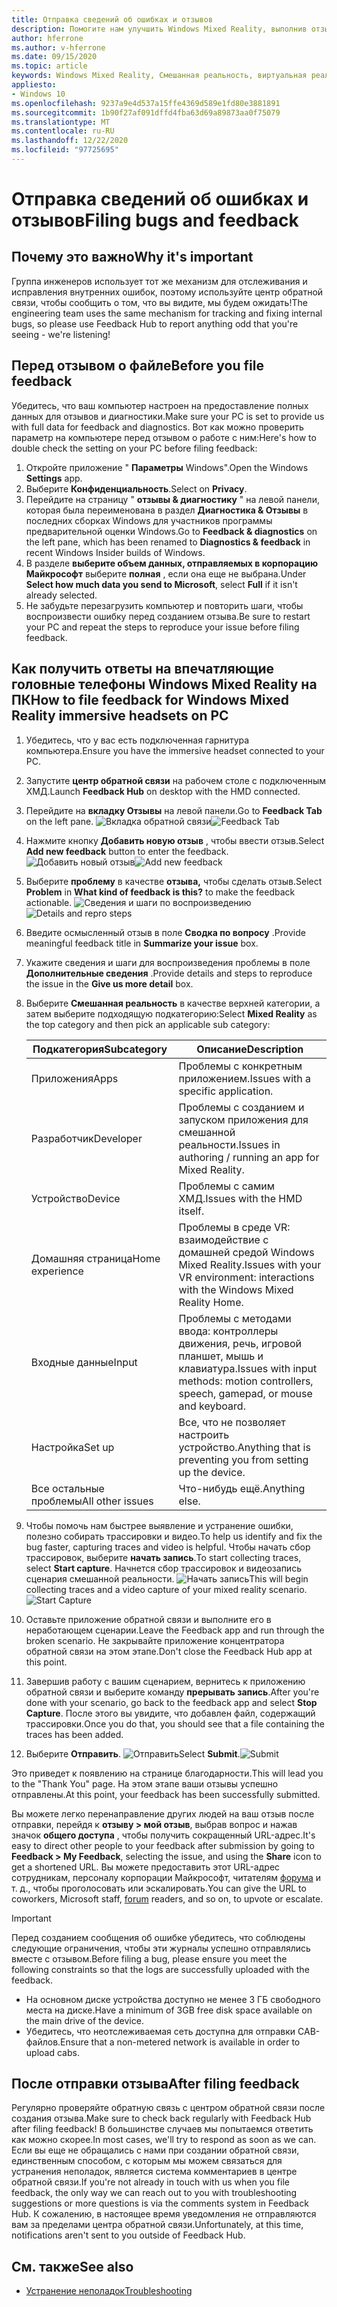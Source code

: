 ```yaml
---
title: Отправка сведений об ошибках и отзывов
description: Помогите нам улучшить Windows Mixed Reality, выполнив отзыв, используя правильные категории в приложении "центр обратной связи".
author: hferrone
ms.author: v-hferrone
ms.date: 09/15/2020
ms.topic: article
keywords: Windows Mixed Reality, Смешанная реальность, виртуальная реальность, VR, MR, обратная связь, центр обратной связи, ошибки
appliesto:
- Windows 10
ms.openlocfilehash: 9237a9e4d537a15ffe4369d589e1fd80e3881891
ms.sourcegitcommit: 1b90f27af091dffd4fba63d69a89873aa0f75079
ms.translationtype: MT
ms.contentlocale: ru-RU
ms.lasthandoff: 12/22/2020
ms.locfileid: "97725695"
---
```

# <a name="filing-bugs-and-feedback"></a><span data-ttu-id="f9535-104">Отправка сведений об ошибках и отзывов</span><span class="sxs-lookup"><span data-stu-id="f9535-104">Filing bugs and feedback</span></span>

## <a name="why-its-important"></a><span data-ttu-id="f9535-105">Почему это важно</span><span class="sxs-lookup"><span data-stu-id="f9535-105">Why it's important</span></span>

<span data-ttu-id="f9535-106">Группа инженеров использует тот же механизм для отслеживания и исправления внутренних ошибок, поэтому используйте центр обратной связи, чтобы сообщить о том, что вы видите, мы будем ожидать!</span><span class="sxs-lookup"><span data-stu-id="f9535-106">The engineering team uses the same mechanism for tracking and fixing internal bugs, so please use Feedback Hub to report anything odd that you're seeing - we're listening!</span></span>

## <a name="before-you-file-feedback"></a><span data-ttu-id="f9535-107">Перед отзывом о файле</span><span class="sxs-lookup"><span data-stu-id="f9535-107">Before you file feedback</span></span>

<span data-ttu-id="f9535-108">Убедитесь, что ваш компьютер настроен на предоставление полных данных для отзывов и диагностики.</span><span class="sxs-lookup"><span data-stu-id="f9535-108">Make sure your PC is set to provide us with full data for feedback and diagnostics.</span></span> <span data-ttu-id="f9535-109">Вот как можно проверить параметр на компьютере перед отзывом о работе с ним:</span><span class="sxs-lookup"><span data-stu-id="f9535-109">Here's how to double check the setting on your PC before filing feedback:</span></span>

1. <span data-ttu-id="f9535-110">Откройте приложение " **Параметры** Windows".</span><span class="sxs-lookup"><span data-stu-id="f9535-110">Open the Windows **Settings** app.</span></span>
2. <span data-ttu-id="f9535-111">Выберите **Конфиденциальность**.</span><span class="sxs-lookup"><span data-stu-id="f9535-111">Select on **Privacy**.</span></span>
3. <span data-ttu-id="f9535-112">Перейдите на страницу " **отзывы & диагностику** " на левой панели, которая была переименована в раздел **Диагностика & Отзывы** в последних сборках Windows для участников программы предварительной оценки Windows.</span><span class="sxs-lookup"><span data-stu-id="f9535-112">Go to **Feedback & diagnostics** on the left pane, which has been renamed to **Diagnostics & feedback** in recent Windows Insider builds of Windows.</span></span>
4. <span data-ttu-id="f9535-113">В разделе **выберите объем данных, отправляемых в корпорацию Майкрософт** выберите **полная** , если она еще не выбрана.</span><span class="sxs-lookup"><span data-stu-id="f9535-113">Under **Select how much data you send to Microsoft**, select **Full** if it isn't already selected.</span></span>
5. <span data-ttu-id="f9535-114">Не забудьте перезагрузить компьютер и повторить шаги, чтобы воспроизвести ошибку перед созданием отзыва.</span><span class="sxs-lookup"><span data-stu-id="f9535-114">Be sure to restart your PC and repeat the steps to reproduce your issue before filing feedback.</span></span>

## <a name="how-to-file-feedback-for-windows-mixed-reality-immersive-headsets-on-pc"></a><span data-ttu-id="f9535-115">Как получить ответы на впечатляющие головные телефоны Windows Mixed Reality на ПК</span><span class="sxs-lookup"><span data-stu-id="f9535-115">How to file feedback for Windows Mixed Reality immersive headsets on PC</span></span>

1. <span data-ttu-id="f9535-116">Убедитесь, что у вас есть подключенная гарнитура компьютера.</span><span class="sxs-lookup"><span data-stu-id="f9535-116">Ensure you have the immersive headset connected to your PC.</span></span>
2. <span data-ttu-id="f9535-117">Запустите **центр обратной связи** на рабочем столе с подключенным ХМД.</span><span class="sxs-lookup"><span data-stu-id="f9535-117">Launch **Feedback Hub** on desktop with the HMD connected.</span></span>
3. <span data-ttu-id="f9535-118">Перейдите на **вкладку Отзывы** на левой панели.</span><span class="sxs-lookup"><span data-stu-id="f9535-118">Go to **Feedback Tab** on the left pane.</span></span> <span data-ttu-id="f9535-119">![Вкладка обратной связи](images/feedback1.png)</span><span class="sxs-lookup"><span data-stu-id="f9535-119">![Feedback Tab](images/feedback1.png)</span></span> 
4. <span data-ttu-id="f9535-120">Нажмите кнопку **Добавить новую отзыв** , чтобы ввести отзыв.</span><span class="sxs-lookup"><span data-stu-id="f9535-120">Select **Add new feedback** button to enter the feedback.</span></span> <span data-ttu-id="f9535-121">![Добавить новый отзыв](images/feedback2.png)</span><span class="sxs-lookup"><span data-stu-id="f9535-121">![Add new feedback](images/feedback2.png)</span></span>
5. <span data-ttu-id="f9535-122">Выберите **проблему** в качестве **отзыва,** чтобы сделать отзыв.</span><span class="sxs-lookup"><span data-stu-id="f9535-122">Select **Problem** in **What kind of feedback is this?** to make the feedback actionable.</span></span> <span data-ttu-id="f9535-123">![Сведения и шаги по воспроизведению](images/feedback3.png)</span><span class="sxs-lookup"><span data-stu-id="f9535-123">![Details and repro steps](images/feedback3.png)</span></span>
6. <span data-ttu-id="f9535-124">Введите осмысленный отзыв в поле **Сводка по вопросу** .</span><span class="sxs-lookup"><span data-stu-id="f9535-124">Provide meaningful feedback title in **Summarize your issue** box.</span></span>
7. <span data-ttu-id="f9535-125">Укажите сведения и шаги для воспроизведения проблемы в поле **Дополнительные сведения** .</span><span class="sxs-lookup"><span data-stu-id="f9535-125">Provide details and steps to reproduce the issue in the **Give us more detail** box.</span></span>
8. <span data-ttu-id="f9535-126">Выберите **Смешанная реальность** в качестве верхней категории, а затем выберите подходящую подкатегорию:</span><span class="sxs-lookup"><span data-stu-id="f9535-126">Select **Mixed Reality** as the top category and then pick an applicable sub category:</span></span>

   | <span data-ttu-id="f9535-127">Подкатегория</span><span class="sxs-lookup"><span data-stu-id="f9535-127">Subcategory</span></span>      | <span data-ttu-id="f9535-128">Описание</span><span class="sxs-lookup"><span data-stu-id="f9535-128">Description</span></span>                                                                           |
   |------------------|---------------------------------------------------------------------------------------|
   | <span data-ttu-id="f9535-129">Приложения</span><span class="sxs-lookup"><span data-stu-id="f9535-129">Apps</span></span>             | <span data-ttu-id="f9535-130">Проблемы с конкретным приложением.</span><span class="sxs-lookup"><span data-stu-id="f9535-130">Issues with a specific application.</span></span>                                                   |
   | <span data-ttu-id="f9535-131">Разработчик</span><span class="sxs-lookup"><span data-stu-id="f9535-131">Developer</span></span>        | <span data-ttu-id="f9535-132">Проблемы с созданием и запуском приложения для смешанной реальности.</span><span class="sxs-lookup"><span data-stu-id="f9535-132">Issues in authoring / running an app for Mixed Reality.</span></span>                               |
   | <span data-ttu-id="f9535-133">Устройство</span><span class="sxs-lookup"><span data-stu-id="f9535-133">Device</span></span>           | <span data-ttu-id="f9535-134">Проблемы с самим ХМД.</span><span class="sxs-lookup"><span data-stu-id="f9535-134">Issues with the HMD itself.</span></span>                                                           |
   | <span data-ttu-id="f9535-135">Домашняя страница</span><span class="sxs-lookup"><span data-stu-id="f9535-135">Home experience</span></span>  | <span data-ttu-id="f9535-136">Проблемы в среде VR: взаимодействие с домашней средой Windows Mixed Reality.</span><span class="sxs-lookup"><span data-stu-id="f9535-136">Issues with your VR environment: interactions with the Windows Mixed Reality Home.</span></span>    |
   | <span data-ttu-id="f9535-137">Входные данные</span><span class="sxs-lookup"><span data-stu-id="f9535-137">Input</span></span>            | <span data-ttu-id="f9535-138">Проблемы с методами ввода: контроллеры движения, речь, игровой планшет, мышь и клавиатура.</span><span class="sxs-lookup"><span data-stu-id="f9535-138">Issues with input methods: motion controllers, speech, gamepad, or mouse and keyboard.</span></span>|
   | <span data-ttu-id="f9535-139">Настройка</span><span class="sxs-lookup"><span data-stu-id="f9535-139">Set up</span></span>           | <span data-ttu-id="f9535-140">Все, что не позволяет настроить устройство.</span><span class="sxs-lookup"><span data-stu-id="f9535-140">Anything that is preventing you from setting up the device.</span></span>                           |
   | <span data-ttu-id="f9535-141">Все остальные проблемы</span><span class="sxs-lookup"><span data-stu-id="f9535-141">All other issues</span></span> | <span data-ttu-id="f9535-142">Что-нибудь ещё.</span><span class="sxs-lookup"><span data-stu-id="f9535-142">Anything else.</span></span>                                                                        |

9. <span data-ttu-id="f9535-143">Чтобы помочь нам быстрее выявление и устранение ошибки, полезно собирать трассировки и видео.</span><span class="sxs-lookup"><span data-stu-id="f9535-143">To help us identify and fix the bug faster, capturing traces and video is helpful.</span></span> <span data-ttu-id="f9535-144">Чтобы начать сбор трассировок, выберите **начать запись**.</span><span class="sxs-lookup"><span data-stu-id="f9535-144">To start collecting traces, select **Start capture**.</span></span> <span data-ttu-id="f9535-145">Начнется сбор трассировок и видеозапись сценария смешанной реальности. ![ Начать запись](images/feedback4.png)</span><span class="sxs-lookup"><span data-stu-id="f9535-145">This will begin collecting traces and a video capture of your mixed reality scenario.![Start Capture](images/feedback4.png)</span></span>
10. <span data-ttu-id="f9535-146">Оставьте приложение обратной связи и выполните его в неработающем сценарии.</span><span class="sxs-lookup"><span data-stu-id="f9535-146">Leave the Feedback app and run through the broken scenario.</span></span> <span data-ttu-id="f9535-147">Не закрывайте приложение концентратора обратной связи на этом этапе.</span><span class="sxs-lookup"><span data-stu-id="f9535-147">Don't close the Feedback Hub app at this point.</span></span>
11. <span data-ttu-id="f9535-148">Завершив работу с вашим сценарием, вернитесь к приложению обратной связи и выберите команду **прерывать запись**.</span><span class="sxs-lookup"><span data-stu-id="f9535-148">After you're done with your scenario, go back to the feedback app and select **Stop Capture**.</span></span> <span data-ttu-id="f9535-149">После этого вы увидите, что добавлен файл, содержащий трассировки.</span><span class="sxs-lookup"><span data-stu-id="f9535-149">Once you do that, you should see that a file containing the traces has been added.</span></span>
12. <span data-ttu-id="f9535-150">Выберите **Отправить**. ![ Отправить](images/feedback5.png)</span><span class="sxs-lookup"><span data-stu-id="f9535-150">Select **Submit**.![Submit](images/feedback5.png)</span></span>

<span data-ttu-id="f9535-151">Это приведет к появлению на странице благодарности.</span><span class="sxs-lookup"><span data-stu-id="f9535-151">This will lead you to the "Thank You" page.</span></span> <span data-ttu-id="f9535-152">На этом этапе ваши отзывы успешно отправлены.</span><span class="sxs-lookup"><span data-stu-id="f9535-152">At this point, your feedback has been successfully submitted.</span></span>

<span data-ttu-id="f9535-153">Вы можете легко перенаправление других людей на ваш отзыв после отправки, перейдя к **отзыву > мой отзыв**, выбрав вопрос и нажав значок **общего доступа** , чтобы получить сокращенный URL-адрес.</span><span class="sxs-lookup"><span data-stu-id="f9535-153">It's easy to direct other people to your feedback after submission by going to **Feedback > My Feedback**, selecting the issue, and using the **Share** icon to get a shortened URL.</span></span> <span data-ttu-id="f9535-154">Вы можете предоставить этот URL-адрес сотрудникам, персоналу корпорации Майкрософт, читателям [форума](https://forums.hololens.com/) и т. д., чтобы проголосовать или эскалировать.</span><span class="sxs-lookup"><span data-stu-id="f9535-154">You can give the URL to coworkers, Microsoft staff, [forum](https://forums.hololens.com/) readers, and so on, to upvote or escalate.</span></span>

> [!IMPORTANT]
> <span data-ttu-id="f9535-155">Перед созданием сообщения об ошибке убедитесь, что соблюдены следующие ограничения, чтобы эти журналы успешно отправлялись вместе с отзывом.</span><span class="sxs-lookup"><span data-stu-id="f9535-155">Before filing a bug, please ensure you meet the following constraints so that the logs are successfully uploaded with the feedback.</span></span>
>    * <span data-ttu-id="f9535-156">На основном диске устройства доступно не менее 3 ГБ свободного места на диске.</span><span class="sxs-lookup"><span data-stu-id="f9535-156">Have a minimum of 3GB free disk space available on the main drive of the device.</span></span>
>    * <span data-ttu-id="f9535-157">Убедитесь, что неотслеживаемая сеть доступна для отправки CAB-файлов.</span><span class="sxs-lookup"><span data-stu-id="f9535-157">Ensure that a non-metered network is available in order to upload cabs.</span></span>

## <a name="after-filing-feedback"></a><span data-ttu-id="f9535-158">После отправки отзыва</span><span class="sxs-lookup"><span data-stu-id="f9535-158">After filing feedback</span></span>

<span data-ttu-id="f9535-159">Регулярно проверяйте обратную связь с центром обратной связи после создания отзыва.</span><span class="sxs-lookup"><span data-stu-id="f9535-159">Make sure to check back regularly with Feedback Hub after filing feedback!</span></span> <span data-ttu-id="f9535-160">В большинстве случаев мы попытаемся ответить как можно скорее.</span><span class="sxs-lookup"><span data-stu-id="f9535-160">In most cases, we'll try to respond as soon as we can.</span></span> <span data-ttu-id="f9535-161">Если вы еще не обращались с нами при создании обратной связи, единственным способом, с которым мы можем связаться для устранения неполадок, является система комментариев в центре обратной связи.</span><span class="sxs-lookup"><span data-stu-id="f9535-161">If you're not already in touch with us when you file feedback, the only way we can reach out to you with troubleshooting suggestions or more questions is via the comments system in Feedback Hub.</span></span> <span data-ttu-id="f9535-162">К сожалению, в настоящее время уведомления не отправляются вам за пределами центра обратной связи.</span><span class="sxs-lookup"><span data-stu-id="f9535-162">Unfortunately, at this time, notifications aren't sent to you outside of Feedback Hub.</span></span>

## <a name="see-also"></a><span data-ttu-id="f9535-163">См. также</span><span class="sxs-lookup"><span data-stu-id="f9535-163">See also</span></span>

* [<span data-ttu-id="f9535-164">Устранение неполадок</span><span class="sxs-lookup"><span data-stu-id="f9535-164">Troubleshooting</span></span>](troubleshooting-windows-mixed-reality.md)